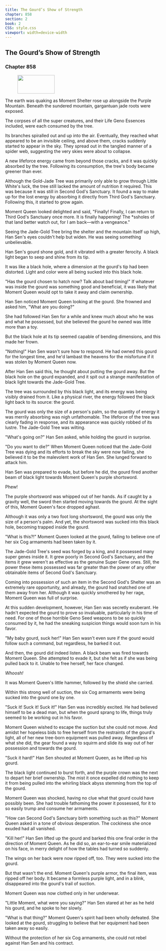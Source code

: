 ```yaml
---
title: The Gourd’s Show of Strength
chapter: 858
section: 2
book: 2
CSS: style.css
viewport: width=device-width
---
```


## The Gourd’s Show of Strength

### Chapter 858

<figure>
	<img src="../Images/gem.gif" alt="" id="gem" width="120" height="60" />
</figure>

The earth was quaking as Moment Shelter rose up alongside the Purple Mountain. Beneath the sundered mountain, gargantuan jade roots were exposed.

The corpses of all the super creatures, and their Life Geno Essences included, were each consumed by the tree.

Its branches spiralled out and up into the air. Eventually, they reached what appeared to be an invisible ceiling, and above them, cracks suddenly started to appear in the sky. They spread out in the tangled manner of a spider web, suggesting the very skies were about to collapse.

A new lifeforce energy came from beyond those cracks, and it was quickly absorbed by the tree. Following its consumption, the tree's body became greener than ever.

Although the Gold-Jade Tree was primarily only able to grow through Little White's luck, the tree still lacked the amount of nutrition it required. This was because it was still in Second God's Sanctuary. It found a way to make up for the lost energy by absorbing it directly from Third God's Sanctuary. Following this, it started to grow again.

Moment Queen looked delighted and said, "Finally! Finally, I can return to Third God's Sanctuary once more. It is finally happening! The *ssholes of that land better watch out, for I am back—with a vengeance."

Seeing the Jade-Gold Tree bring the shelter and the mountain itself up high, Han Sen's eyes couldn't help but widen. He was seeing something unbelievable.

Han Sen's gourd shone gold, and it vibrated with a greater ferocity. A black light began to seep and shine from its tip.

It was like a black hole, where a dimension at the gourd's tip had been distorted. Light and color were all being sucked into this black hole.

"Has the gourd chosen to hatch now? Talk about bad timing!" If whatever was inside the gourd was something good and beneficial, it was likely that Moment Queen would opt to take it away and claim ownership.

Han Sen noticed Moment Queen looking at the gourd. She frowned and asked him, "What are you doing?"

She had followed Han Sen for a while and knew much about who he was and what he possessed, but she believed the gourd he owned was little more than a toy.

But the black hole at its tip seemed capable of bending dimensions, and this made her frown.

"Nothing!" Han Sen wasn't sure how to respond. He had owned this gourd for the longest time, and he'd lambast the heavens for the misfortune if it was stolen by Moment Queen now.

After Han Sen said this, he thought about putting the gourd away. But the black hole on the gourd expanded, and it spit out a strange manifestation of black light towards the Jade-Gold Tree.

The tree was surrounded by this black light, and its energy was being visibly drained from it. Like a physical river, the energy followed the black light back to its source: the gourd.

The gourd was only the size of a person's palm, so the quantity of energy it was merrily absorbing was nigh unfathomable. The lifeforce of the tree was clearly fading in response, and its appearance was quickly robbed of its lustre. The Jade-Gold Tree was wilting.

"What's going on?" Han Sen asked, while holding the gourd in surprise.

"Do you want to die?" When Moment Queen noticed that the Jade-Gold Tree was dying and its efforts to break the sky were now failing, she believed it to be the malevolent work of Han Sen. She lunged forward to attack him.

Han Sen was prepared to evade, but before he did, the gourd fired another beam of black light towards Moment Queen's purple shortsword.

Phew!

The purple shortsword was whipped out of her hands. As if caught by a gravity well, the sword then started moving towards the gourd. At the sight of this, Moment Queen's face dropped aghast.

Although it was only a two foot long shortsword, the gourd was only the size of a person's palm. And yet, the shortsword was sucked into this black hole, becoming trapped inside the gourd.

"What is this?!" Moment Queen looked at the gourd, failing to believe one of her six Cog armaments had been taken by it.

The Jade-Gold Tree's seed was forged by a king, and it possessed many super genes inside it. It grew poorly in Second God's Sanctuary, and the items it grew weren't as effective as the genuine Super Gene ones. Still, the power these items possessed was far greater than the power of any other obtainable items of Second God's Sanctuary.

Coming into possession of such an item in the Second God's Shelter was an extremely rare opportunity, and already, the gourd had snatched one of them away from her. Although it was quickly smothered by her rage, Moment Queen was full of surprise.

At this sudden development, however, Han Sen was secretly exuberant. He hadn't expected the gourd to prove so invaluable, particularly in his time of need. For one of those horrible Geno Seed weapons to be so quickly consumed by it, he had the sneaking suspicion things would soon turn in his favor.

"My baby gourd, suck her!" Han Sen wasn't even sure if the gourd would follow such a command, but regardless, he barked it out.

And then, the gourd did indeed listen. A black beam was fired towards Moment Queen. She attempted to evade it, but she felt as if she was being pulled back to it. Unable to free herself, her face changed.

*Whoosh!*

It was Moment Queen's little hammer, followed by the shield she carried.

Within this strong well of suction, the six Cog armaments were being sucked into the gourd one by one.

"Suck it! Suck it! Suck it!" Han Sen was incredibly excited. He had believed himself to be a dead man, but when the gourd sprang to life, things truly seemed to be working out in his favor.

Moment Queen wished to escape the suction but she could not move. And amidst her hopeless bids to free herself from the restraints of the gourd's light, all of her new tree-born equipment was pulled away. Regardless of what she did, the gear found a way to squirm and slide its way out of her possession and towards the gourd.

"Suck it hard!" Han Sen shouted at Moment Queen, as he lifted up his gourd.

The black light continued to burst forth, and the purple crown was the next to depart her brief ownership. The mist it once expelled did nothing to keep it from being pulled into the whirling black abyss stemming from the top of the gourd.

Moment Queen was shocked, having no clue what that gourd could have possibly been. She had trouble fathoming the power it possessed, for it to so easily trump and consume her armaments.

"How can Second God's Sanctuary birth something such as this?" Moment Queen asked in a tone of obvious desperation. The cockiness she once exuded had all vanished.

"Kill her!" Han Sen lifted up the gourd and barked this one final order in the direction of Moment Queen. As he did so, an ear-to-ear smile materialized on his face, in merry delight of how the tables had turned so suddenly.

The wings on her back were now ripped off, too. They were sucked into the gourd.

But that wasn't the end. Moment Queen's purple armor, the final item, was ripped off her body. It became a formless purple light, and in a blink, disappeared into the gourd's trail of suction.

Moment Queen was now clothed only in her underwear.

"Little Moment, what were you saying?" Han Sen stared at her as he held his gourd, and he spoke to her slowly.

"What is that thing?" Moment Queen's spirit had been wholly defeated. She looked at the gourd, struggling to believe that her equipment had been taken away so easily.

Without the protection of her six Cog armaments, she could not rebel against Han Sen and his contract.